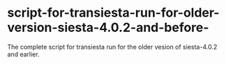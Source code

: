 # script-for-transiesta-run-for-older-version-siesta-4.0.2-and-before-
The complete script for transiesta run for the older vesion of siesta-4.0.2 and earlier. 
